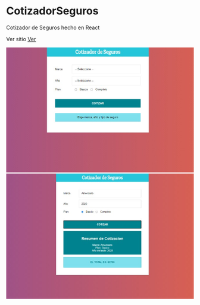 # CotizadorSeguros
Cotizador de Seguros hecho en React

Ver sitio [Ver](https://adoring-joliot-1fb3ec.netlify.app/)

![Cotizador de Seguros](/public/preview-1.jpg)
![Cotizador de Seguros 2](/public/preview-2.jpg)

